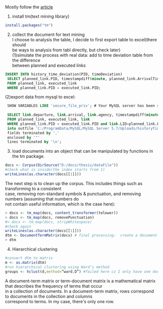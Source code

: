 Mostly follow the [article](https://eight2late.wordpress.com/2015/07/22/a-gentle-introduction-to-cluster-analysis-using-r/) 
1. install tm(text mining library)  
```r
install.packages("tm")
```
2. collect the document for text mining  
I choose to analysis the table, I decide to first export table to excel(there should  
be ways to analysis from tabl directly, but check later)  
(1)simulate the process with real data: add to time deviation table from the difference  
between planned and executed links  
```sql
INSERT INTO history_time_deviation(PID, timeDeviation)
 SELECT planned_link.PID, timestampdiff(minute, planned_link.ArrivalTime, executed_link.arrivalTime )
 FROM planned_link, executed_link
 WHERE planned_link.PID = executed_link.PID;
```
(2)export data from mysql to excel:  
```sql
 SHOW VARIABLES LIKE 'secure_file_priv'; # Your MySQL server has been started with --secure-file-priv option which basically limits from which directories you can load files using LOAD DATA INFILE. SO use this to check where is the directory then create the csv file in that directory
 
 SELECT link.departure, link.arrival, link.agency, timestampdiff(minute, planned_link.ArrivalTime, executed_link.arrivalTime )
 FROM planned_link, executed_link, link
 WHERE planned_link.PID = executed_link.PID and link.LID=planned_link.LID
 into outfile 'C:/ProgramData/MySQL/MySQL Server 5.7/Uploads/historyTimeDeviation.csv'
 fields terminated by ','
 enclosed by '"'
 lines terminated by '\n';
```

3. load documents into an object that can be manipulated by functions in the tm package.  
```r
docs <- Corpus(DirSource("D:/docs/thesis/dataFile"))
#check what is inside(the index starts from 1)
writeLines(as.character(docs[[1]]))
```
The next step is to clean up the corpus. This includes things such as transforming to a consistent   
case, removing non-standard symbols &  punctuation, and removing numbers (assuming that numbers do   
not contain useful information, which is the case here):  
```r
> docs <- tm_map(docs, content_transformer(tolower))
> docs <- tm_map(docs, removePunctuation)
#> docs <- tm_map(docs, stripWhitespace)
#check again
writeLines(as.character(docs[[1]]))
dtm <- DocumentTermMatrix(docs) # final processing:  create a document-term matrix (DTM) – a matrix that lists all occurrences of words in the corpus.
> dtm
```  
4. Hierarchical clustering  
```r
#convert dtm to matrix
m <- as.matrix(dtm)
#run hierarchical clustering using Ward’s method
groups <- hclust(d,method=”ward.D”) #failed here cz I only have one doc, only one cluster, so could not do it
```
A document-term matrix or term-document matrix is a mathematical matrix that describes the frequency of terms that occur   
in a collection of documents. In a document-term matrix, rows correspond to documents in the collection and columns   
correspond to terms. In my case, there's only one row.  
